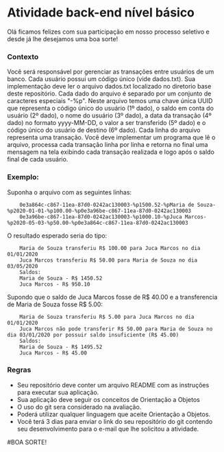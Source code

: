 # Atividade back-end nível básico

Olá ficamos felizes com sua participação em nosso processo seletivo e desde já lhe desejamos uma boa sorte!

### Contexto
Você será responsável por gerenciar as transações entre usuários de um banco. Cada usuário possui um código único (vide dados.txt).
Sua implementação deve ler o arquivo dados.txt localizado no diretorio base deste repositório. Cada dado do arquivo é separado por um conjunto de caracteres especiais "-%p". Neste arquivo temos uma chave única UUID que representa o código único do usuário (1º dado), o saldo em conta do usuário (2º dado), o nome do usuário (3º dado), a data da transação (4º dado) no formato yyyy-MM-DD, o valor a ser transferido (5º dado) e o código único do usuário de destino (6º dado). Cada linha do arquivo representa uma transação.
Você deve implementar um programa que lê o arquivo, processa cada transação linha por linha e retorna no final uma mensagem na tela exibindo cada transação realizada e logo após o saldo final de cada usuário.

### Exemplo:
Suponha o arquivo com as seguintes linhas:

        0e3a864c-c867-11ea-87d0-0242ac130003-%p1500.52-%pMaria de Souza-%p2020-01-01-%p100.00-%p0e3a96be-c867-11ea-87d0-0242ac130003
        0e3a96be-c867-11ea-87d0-0242ac130003-%p1000.10-%pJuca Marcos-%p2020-05-03-%p50.00-%p0e3a864c-c867-11ea-87d0-0242ac130003

O resultado esperado seria do tipo:

        Maria de Souza transferiu R$ 100.00 para Juca Marcos no dia 01/01/2020
        Juca Marcos transferiu R$ 50.00 para Maria de Souza no dia 03/05/2020
        Saldos:
        Maria de Souza - R$ 1450.52
        Juca Marcos - R$ 950.10

Supondo que o saldo de Juca Marcos fosse de R$ 40.00 e a transferencia de Maria de Souza fosse R$ 5.00:

        Maria de Souza transferiu R$ 5.00 para Juca Marcos no dia 01/01/2020
        Juca Marcos não pode transferir R$ 50.00 para Maria de Souza no dia 03/01/2020 por possuir saldo insuficiente (R$ 45.00)
        Saldos:
        Maria de Souza - R$ 1495.52
        Juca Marcos - R$ 45.00
        
### Regras
  - Seu repositório deve conter um arquivo README com as instruções para executar sua aplicação.
  - Sua aplicação deve seguir os conceitos de Orientação a Objetos
  - O uso do git sera considerado na avaliação.
  - Poderá utilizar qualquer linguagem que aceite Orientação a Objetos.
  - Você terá 3 dias para enviar o link do seu repositório do git contendo seu desenvolvimento para o e-mail que lhe solicitou a atividade.

#BOA SORTE!

